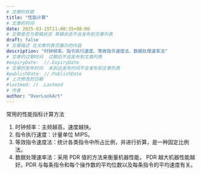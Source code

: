 ```yaml
---
# 文章的标题
title: "性能计算"
# 文章的时间
date: 2025-03-15T11:00:35+08:00
# 文章是否为草稿状态 草稿状态不会发布到文章列表
draft: false
# 文章描述 在文章列表页展示的内容
description: "时钟频率、指令执行速度、等效指令速度法、数据处理速率法"
# 文章的过期时间  过期后不会发布到文章列表
#expiryDate:  //.ExpiryDate
# 文章的发布时间  未到达发布时间不会发布到文章列表
#publishDate: //.PublishDate
# 上次修改的日期
#lastmod: // .Lastmod
# 作者
author: "OverLookArt"
---
```


常用的性能指标计算方法

1. 时钟频率：主频越高，速度越快。
2. 指令执行速度：计量单位 MIPS。
3. 等效指令速度法：统计各类指令中所占比例，并进行折算，是一种固定比例法。
4. 数据处理速率法：采用 PDR 值的方法来衡量机器性能， PDR 越大机器性能越好。PDR 与每条指令和每个操作数的平均位数以及每条指令的平均速度有关。